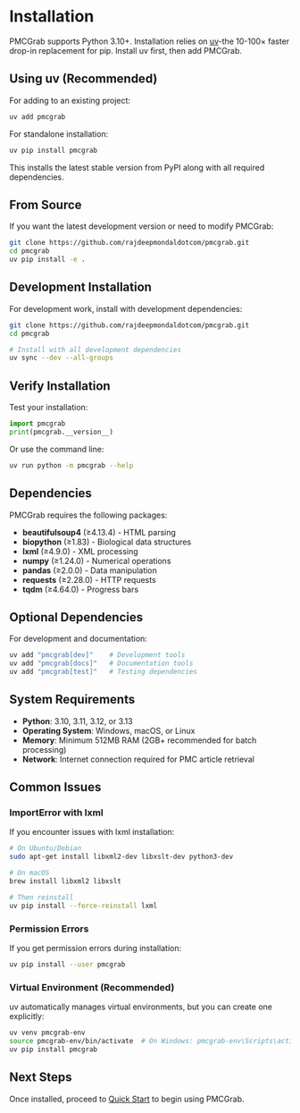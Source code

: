 # Installation

PMCGrab supports Python 3.10+. Installation relies on [uv](https://github.com/astral-sh/uv)-the 10-100× faster drop-in replacement for pip. Install uv first, then add PMCGrab.

## Using uv (Recommended)

For adding to an existing project:

```bash
uv add pmcgrab
```

For standalone installation:

```bash
uv pip install pmcgrab
```

This installs the latest stable version from PyPI along with all required dependencies.

## From Source

If you want the latest development version or need to modify PMCGrab:

```bash
git clone https://github.com/rajdeepmondaldotcom/pmcgrab.git
cd pmcgrab
uv pip install -e .
```

## Development Installation

For development work, install with development dependencies:

```bash
git clone https://github.com/rajdeepmondaldotcom/pmcgrab.git
cd pmcgrab

# Install with all development dependencies
uv sync --dev --all-groups
```

## Verify Installation

Test your installation:

```python
import pmcgrab
print(pmcgrab.__version__)
```

Or use the command line:

```bash
uv run python -m pmcgrab --help
```

## Dependencies

PMCGrab requires the following packages:

- **beautifulsoup4** (≥4.13.4) - HTML parsing
- **biopython** (≥1.83) - Biological data structures
- **lxml** (≥4.9.0) - XML processing
- **numpy** (≥1.24.0) - Numerical operations
- **pandas** (≥2.0.0) - Data manipulation
- **requests** (≥2.28.0) - HTTP requests
- **tqdm** (≥4.64.0) - Progress bars

## Optional Dependencies

For development and documentation:

```bash
uv add "pmcgrab[dev]"    # Development tools
uv add "pmcgrab[docs]"   # Documentation tools
uv add "pmcgrab[test]"   # Testing dependencies
```

## System Requirements

- **Python**: 3.10, 3.11, 3.12, or 3.13
- **Operating System**: Windows, macOS, or Linux
- **Memory**: Minimum 512MB RAM (2GB+ recommended for batch processing)
- **Network**: Internet connection required for PMC article retrieval

## Common Issues

### ImportError with lxml

If you encounter issues with lxml installation:

```bash
# On Ubuntu/Debian
sudo apt-get install libxml2-dev libxslt-dev python3-dev

# On macOS
brew install libxml2 libxslt

# Then reinstall
uv pip install --force-reinstall lxml
```

### Permission Errors

If you get permission errors during installation:

```bash
uv pip install --user pmcgrab
```

### Virtual Environment (Recommended)

uv automatically manages virtual environments, but you can create one explicitly:

```bash
uv venv pmcgrab-env
source pmcgrab-env/bin/activate  # On Windows: pmcgrab-env\Scripts\activate
uv pip install pmcgrab
```

## Next Steps

Once installed, proceed to [Quick Start](quick-start.md) to begin using PMCGrab.
